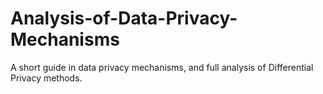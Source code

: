 # Analysis-of-Data-Privacy-Mechanisms
A short guide in data privacy mechanisms, and full analysis of Differential Privacy methods.
